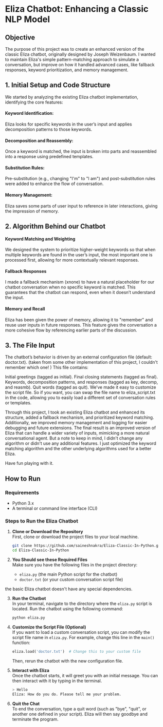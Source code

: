 # Eliza Chatbot: Enhancing a Classic NLP Model

## Objective

The purpose of this project was to create an enhanced version of the classic Eliza chatbot, originally designed by Joseph Weizenbaum. I wanted to maintain Eliza's simple pattern-matching approach to simulate a conversation, but improve on how it handled advanced cases, like fallback responses, keyword prioritization, and memory management.

## 1. Initial Setup and Code Structure
We started by analyzing the existing Eliza chatbot implementation, identifying the core features:

#### Keyword Identification:
Eliza looks for specific keywords in the user’s input and applies decomposition patterns to those keywords.
#### Decomposition and Reassembly: 
Once a keyword is matched, the input is broken into parts and reassembled into a response using predefined templates.
#### Substitution Rules:
Pre-substitution (e.g., changing "I'm" to "I am") and post-substitution rules were added to enhance the flow of conversation.
#### Memory Management: 
Eliza saves some parts of user input to reference in later interactions, giving the impression of memory.

## 2. Algorithm Behind our Chatbot

#### Keyword Matching and Weighting
We designed the system to prioritize higher-weight keywords so that when multiple keywords are found in the user’s input, the most important one is processed first, allowing for more contextually relevant responses.

#### Fallback Responses
I made a fallback mechanism (xnone) to have a natural placeholder for our chatbot conversation when no specific keyword is matched. This guarantees that the chatbot can respond, even when it doesn’t understand the input.

#### Memory and Recall
Eliza has been given the power of memory, allowing it to "remember" and reuse user inputs in future responses. This feature gives the conversation a more cohesive flow by referencing earlier parts of the discussion.

## 3. The File Input
The chatbot’s behavior is driven by an external configuration file (default: doctor.txt). (taken from some other implementation of this project, I couldn't remember which one! ) This file contains:

Initial greetings (tagged as initial).
Final closing statements (tagged as final).
Keywords, decomposition patterns, and responses (tagged as key, decomp, and reasmb).
Quit words (tagged as quit).
We’ve made it easy to customize the script file. So if you want, you can swap the file name to eliza_script.txt in the code, allowing you to easily load a different set of conversation rules or templates.

Through this project, I took an existing Eliza chatbot and enhanced its structure, added a fallback mechanism, and prioritized keyword matching. Additionally, we improved memory management and logging for easier debugging and future extensions. The final result is an improved version of Eliza that can handle a wider variety of inputs, mimicking a more natural conversational agent. But a note to keep in mind, I didn't change any algorithm or didn't use any additional features. I just optimized the keyword matching algorithm and the other underlying algorithms used for a better Eliza.

Have fun playing with it.

## How to Run

### Requirements
- Python 3.x
- A terminal or command line interface (CLI)

### Steps to Run the Eliza Chatbot

1. **Clone or Download the Repository**  
   First, clone or download the project files to your local machine.

   ```bash
   git clone https://github.com/saineshnakra/Eliza-Classic-In-Python.git
   cd Eliza-Classic-In-Python
   ```

2. **You Should see these Required Files**  
   Make sure you have the following files in the project directory:
   - `eliza.py` (the main Python script for the chatbot)
   - `doctor.txt` (or your custom conversation script file)


  the basic Eliza chatbot doesn't have any special dependencies.

3. **Run the Chatbot**  
   In your terminal, navigate to the directory where the `eliza.py` script is located. Run the chatbot using the following command:

   ```bash
   python eliza.py
   ```

4. **Customize the Script File (Optional)**  
   If you want to load a custom conversation script, you can modify the script file name in `eliza.py`. For example, change this line in the `main()` function:

   ```python
   eliza.load('doctor.txt')  # Change this to your custom file
   ```

   Then, rerun the chatbot with the new configuration file.

5. **Interact with Eliza**  
   Once the chatbot starts, it will greet you with an initial message. You can then interact with it by typing in the terminal.

   ```bash
   > Hello
   Eliza: How do you do. Please tell me your problem.
   ```

6. **Quit the Chat**  
   To end the conversation, type a quit word (such as "bye", "quit", or another one defined in your script). Eliza will then say goodbye and terminate the program.

